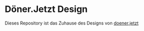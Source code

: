 # Döner.Jetzt Design

Dieses Repository ist das Zuhause des Designs von [doener.jetzt](https://döner.jetzt)

